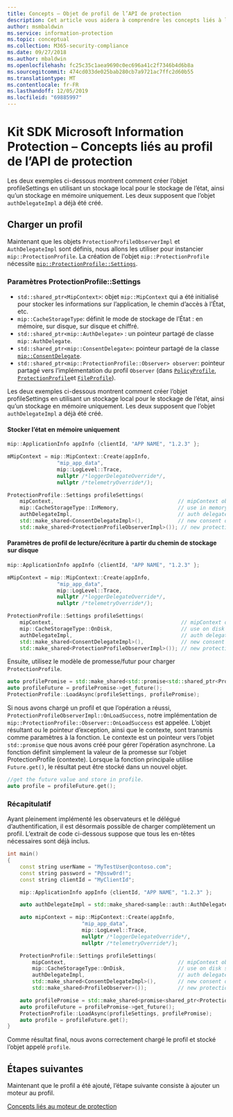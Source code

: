 ```yaml
---
title: Concepts – Objet de profil de l’API de protection
description: Cet article vous aidera à comprendre les concepts liés à l’objet de profil de protection qui est créé pendant l’initialisation de l’application.
author: msmbaldwin
ms.service: information-protection
ms.topic: conceptual
ms.collection: M365-security-compliance
ms.date: 09/27/2018
ms.author: mbaldwin
ms.openlocfilehash: fc25c35c1aea9690c0ec696a41c2f7346b4d6b8a
ms.sourcegitcommit: 474cd033de025bab280cb7a9721ac7ffc2d60b55
ms.translationtype: MT
ms.contentlocale: fr-FR
ms.lasthandoff: 12/05/2019
ms.locfileid: "69885997"
---
```

# <a name="microsoft-information-protection-sdk---protection-api-profile-concepts"></a>Kit SDK Microsoft Information Protection – Concepts liés au profil de l’API de protection

Les deux exemples ci-dessous montrent comment créer l’objet profileSettings en utilisant un stockage local pour le stockage de l’état, ainsi qu’un stockage en mémoire uniquement. Les deux supposent que l’objet `authDelegateImpl` a déjà été créé.

## <a name="load-a-profile"></a>Charger un profil

Maintenant que les objets `ProtectionProfileObserverImpl` et `AuthDelegateImpl` sont définis, nous allons les utiliser pour instancier `mip::ProtectionProfile`. La création de l'objet `mip::ProtectionProfile` nécessite [`mip::ProtectionProfile::Settings`](reference/class_mip_ProtectionProfile_settings.md).

### <a name="protectionprofilesettings-parameters"></a>Paramètres ProtectionProfile::Settings

- `std::shared_ptr<MipContext>`: objet `mip::MipContext` qui a été initialisé pour stocker les informations sur l’application, le chemin d’accès à l’État, etc.
- `mip::CacheStorageType`: définit le mode de stockage de l’État : en mémoire, sur disque, sur disque et chiffré.
- `std::shared_ptr<mip::AuthDelegate>` : un pointeur partagé de classe `mip::AuthDelegate`.
- `std::shared_ptr<mip::ConsentDelegate>`: pointeur partagé de la classe [`mip::ConsentDelegate`](reference/class_mip_consentdelegate.md).
- `std::shared_ptr<mip::ProtectionProfile::Observer> observer`: pointeur partagé vers l’implémentation du profil `Observer` (dans [`PolicyProfile`](reference/class_mip_policyprofile_observer.md), [`ProtectionProfile`](reference/class_mip_protectionprofile_observer.md)et [`FileProfile`](reference/class_mip_fileprofile_observer.md)).

Les deux exemples ci-dessous montrent comment créer l’objet profileSettings en utilisant un stockage local pour le stockage de l’état, ainsi qu’un stockage en mémoire uniquement. Les deux supposent que l’objet `authDelegateImpl` a déjà été créé.

#### <a name="store-state-in-memory-only"></a>Stocker l’état en mémoire uniquement

```cpp
mip::ApplicationInfo appInfo {clientId, "APP NAME", "1.2.3" };

mMipContext = mip::MipContext::Create(appInfo,
                "mip_app_data",
                mip::LogLevel::Trace,
                nullptr /*loggerDelegateOverride*/,
                nullptr /*telemetryOverride*/);

ProtectionProfile::Settings profileSettings(
    mipContext,                                        // mipContext object
    mip::CacheStorageType::InMemory,                   // use in memory storage
    authDelegateImpl,                                  // auth delegate object
    std::make_shared<ConsentDelegateImpl>(),           // new consent delegate
    std::make_shared<ProtectionProfileObserverImpl>()); // new protection profile observer
```

#### <a name="readwrite-profile-settings-from-storage-path-on-disk"></a>Paramètres de profil de lecture/écriture à partir du chemin de stockage sur disque

```cpp
mip::ApplicationInfo appInfo {clientId, "APP NAME", "1.2.3" };

mMipContext = mip::MipContext::Create(appInfo,
                "mip_app_data",
                mip::LogLevel::Trace,
                nullptr /*loggerDelegateOverride*/,
                nullptr /*telemetryOverride*/);

ProtectionProfile::Settings profileSettings(
    mipContext,                                         // mipContext object
    mip::CacheStorageType::OnDisk,                      // use on disk storage
    authDelegateImpl,                                   // auth delegate object
    std::make_shared<ConsentDelegateImpl>(),            // new consent delegate
    std::make_shared<ProtectionProfileObserverImpl>()); // new protection profile
```

Ensuite, utilisez le modèle de promesse/futur pour charger `ProtectionProfile`.

```cpp
auto profilePromise = std::make_shared<std::promise<std::shared_ptr<ProtectionProfile>>>();
auto profileFuture = profilePromise->get_future();
ProtectionProfile::LoadAsync(profileSettings, profilePromise);
```

Si nous avons chargé un profil et que l’opération a réussi, `ProtectionProfileObserverImpl::OnLoadSuccess`, notre implémentation de `mip::ProtectionProfile::Observer::OnLoadSuccess` est appelée. L’objet résultant ou le pointeur d’exception, ainsi que le contexte, sont transmis comme paramètres à la fonction. Le contexte est un pointeur vers l’objet `std::promise` que nous avons créé pour gérer l’opération asynchrone. La fonction définit simplement la valeur de la promesse sur l’objet ProtectionProfile (contexte). Lorsque la fonction principale utilise `Future.get()`, le résultat peut être stocké dans un nouvel objet.

```cpp
//get the future value and store in profile.
auto profile = profileFuture.get();
```

### <a name="putting-it-together"></a>Récapitulatif

Ayant pleinement implémenté les observateurs et le délégué d’authentification, il est désormais possible de charger complètement un profil. L’extrait de code ci-dessous suppose que tous les en-têtes nécessaires sont déjà inclus.

```cpp
int main()
{
    const string userName = "MyTestUser@contoso.com";
    const string password = "P@ssw0rd!";
    const string clientId = "MyClientId";

    mip::ApplicationInfo appInfo {clientId, "APP NAME", "1.2.3" };

    auto authDelegateImpl = std::make_shared<sample::auth::AuthDelegateImpl>(appInfo, userName, password);

    auto mipContext = mip::MipContext::Create(appInfo,
                        "mip_app_data",
                        mip::LogLevel::Trace,
                        nullptr /*loggerDelegateOverride*/,
                        nullptr /*telemetryOverride*/);

    ProtectionProfile::Settings profileSettings(
        mipContext,                                    // mipContext object
        mip::CacheStorageType::OnDisk,                 // use on disk storage
        authDelegateImpl,                              // auth delegate object
        std::make_shared<ConsentDelegateImpl>(),       // new consent delegate
        std::make_shared<ProfileObserver>());          // new protection profile observer

    auto profilePromise = std::make_shared<promise<shared_ptr<ProtectionProfile>>>();
    auto profileFuture = profilePromise->get_future();
    ProtectionProfile::LoadAsync(profileSettings, profilePromise);
    auto profile = profileFuture.get();
}
```

Comme résultat final, nous avons correctement chargé le profil et stocké l’objet appelé `profile`.

## <a name="next-steps"></a>Étapes suivantes

Maintenant que le profil a été ajouté, l’étape suivante consiste à ajouter un moteur au profil.

[Concepts liés au moteur de protection](concept-profile-engine-protection-engine-cpp.md)
